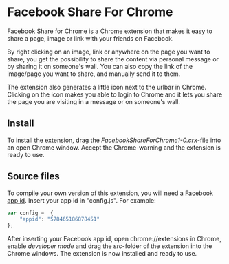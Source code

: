 # Facebook Share For Chrome

Facebook Share for Chrome is a Chrome extension that makes it easy to share a page, image or link with your friends on Facebook. 

By right clicking on an image, link or anywhere on the page you want to share, you get the possibility to share the content via personal message or by sharing it on someone's wall. You can also copy the link of the image/page you want to share, and manually send it to them.

The extension also generates a little icon next to the urlbar in Chrome. Clicking on the icon makes you able to login to Chrome and it lets you share the page you are visiting in a message or on someone's wall.

## Install

To install the extension, drag the *FacebookShareForChrome1-0.crx*-file into an open Chrome window. Accept the Chrome-warning and the extension is ready to use.

## Source files
To compile your own version of this extension, you will need a [Facebook app id](https://developers.facebook.com/apps/). Insert your app id in "config.js". For example: 

```javascript
var config =  {
    "appid": "578465186878451"
};
```

After inserting your Facebook app id, open chrome://extensions in Chrome, enable *developer mode* and drag the *src*-folder of the extension into the Chrome windows. The extension is now installed and ready to use.

